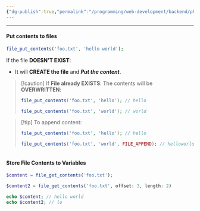 ```yaml
---
{"dg-publish":true,"permalink":"/programming/web-development/backend/php/01-procedural/05-files/file-contents/","tags":["programming","php","webdevelopment","backend"],"created":"2024-11-09T11:30:30.703+08:00"}
---
```



--- 
#### Put contents to files
```php
file_put_contents('foo.txt', 'hello world');
```
If the file __DOESN'T EXIST__:
- It will __CREATE  the file__ and ___Put the content___.

> [!caution] If __File already EXISTS__:
> The contents will be __OVERWRITTEN__:
> ```php
> file_put_contents('foo.txt', 'hello'); // hello
> 
> file_put_contents('foo.txt', 'world'); // world
> ```

> [!tip] To append content:
> ```php
> file_put_contents('foo.txt', 'hello'); // hello
> 
> file_put_contents('foo.txt', 'world', FILE_APPEND); // helloworld
> ```
```
```
#### Store File Contents to Variables
```php
$content = file_get_contents('foo.txt');

$content2 = file_get_contents('foo.txt', offset: 3, length: 2)

echo $content; // hello world
echo $content2; // lo
```